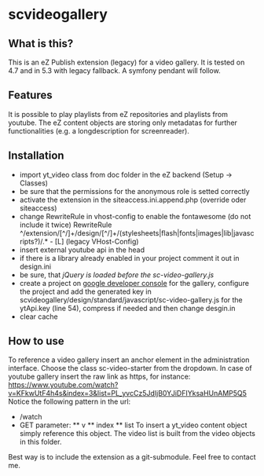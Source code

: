 scvideogallery
==============
What is this?
-------------

This is an eZ Publish extension (legacy) for a video gallery. It is tested on 4.7 and in 5.3 with legacy fallback.
A symfony pendant will follow.

Features
--------
It is possible to play playlists from eZ repositories and playlists from youtube. The eZ content objects are storing
only metadatas for further functionalities (e.g. a longdescription for screenreader).

Installation
------------

* import yt_video class from doc folder in the eZ backend (Setup -> Classes)
* be sure that the permissions for the anonymous role is setted correctly
* activate the extension in the siteaccess.ini.append.php (override oder siteaccess)
* change RewriteRule in vhost-config to enable the fontawesome (do not include it twice)
  RewriteRule ^/extension/[^/]+/design/[^/]+/(stylesheets|flash|fonts|images|lib|javascripts?)/.* - [L]
  (legacy VHost-Config)
* insert external youtube api in the head
    <script src="https://www.youtube.com/iframe_api"></script>
* if there is a library already enabled in your project comment it out in design.ini
* be sure, that *jQuery is loaded before the sc-video-gallery.js*
* create a project on [google developer console](https://console.developers.google.com/project) for the gallery,
configure the project and add the generated key in scvideogallery/design/standard/javascript/sc-video-gallery.js
for the ytApi.key (line 54), compress if needed and then change desgin.in
* clear cache

How to use
----------

To reference a video gallery insert an anchor element in the administration interface. Choose the class sc-video-starter
from the dropdown. In case of youtube gallery insert the raw link as https, for instance:
https://www.youtube.com/watch?v=KFkwUtF4h4s&index=3&list=PL_yvcCz5JdIjB0YJiDFIYksaHUnAMP5Q5
Notice the following pattern in the url:
* /watch
* GET parameter:
** v
** index
** list
To insert a yt_video content object simply reference this object. The video list is built from the video objects in this
folder.

Best way is to include the extension as a git-submodule. Feel free to contact me.


